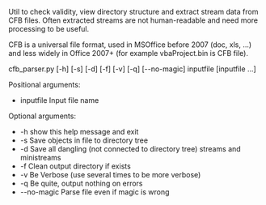 Util to check validity, view directory structure and extract stream data from
CFB files. Often extracted streams are not human-readable and need more
processing to be useful.

CFB is a universal file format, used in MSOffice before 2007 (doc, xls, ...) and less widely in Office 2007+ (for example vbaProject.bin is CFB file).

cfb_parser.py [-h] [-s] [-d] [-f] [-v] [-q] [--no-magic] inputfile [inputfile ...]

Positional arguments:
- inputfile   Input file name

Optional arguments:
- -h show this help message and exit
- -s Save objects in file to directory tree
- -d Save all dangling (not connected to directory tree) streams and ministreams
- -f Clean output directory if exists
- -v Be Verbose (use several times to be more verbose)
- -q Be quite, output nothing on errors
- --no-magic Parse file even if magic is wrong
